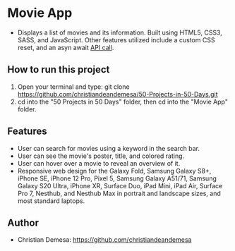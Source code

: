 # Movie App

- Displays a list of movies and its information. Built using HTML5, CSS3, SASS, and JavaScript. Other features utilized include a custom CSS reset, and an asyn await [API call](https://www.themoviedb.org/documentation/api).

## How to run this project
1. Open your terminal and type: git clone https://github.com/christiandeandemesa/50-Projects-in-50-Days.git
2. cd into the "50 Projects in 50 Days" folder, then cd into the "Movie App" folder.

## Features
- User can search for movies using a keyword in the search bar.
- User can see the movie's poster, title, and colored rating.
- User can hover over a movie to reveal an overview of it.
- Responsive web design for the Galaxy Fold, Samsung Galaxy S8+, iPhone SE, iPhone 12 Pro, Pixel 5, Samsung Galaxy A51/71, Samsung Galaxy S20 Ultra, iPhone XR, Surface 
  Duo, iPad Mini, iPad Air, Surface Pro 7, Nesthub, and Nesthub Max in portrait and landscape sizes, and most standard laptops.

## Author
- Christian Demesa: https://github.com/christiandeandemesa

